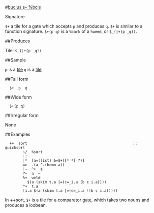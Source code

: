 #[buclus `$+` %bcls](#bcls)

Signature

`$+` a tile for a gate which accepts `p` and produces `q`. `$+` is similar to a function signature. `$+(p q)` is a `%bark` of a `%weed`, or `$_(|+(p _q))`. 

##Produces

Tile: `$_(|+(p _q))`

##Sample

`p` is a [tile]()
`q` is a [tile]()

##Tall form

      $+  p  q

##Wide form

      $+(p q)

##Irregular form

None

##Examples

      ++  sort                                                ::  quicksort
            ~/  %sort
            !:
            |*  [a=(list) b=$+([* *] ?)]
            =>  .(a ^.(homo a))
            |-  ^+  a
            ?~  a  ~
            %+  weld
              $(a (skim t.a |=(c=_i.a (b c i.a))))
            ^+  t.a
            [i.a $(a (skim t.a |=(c=_i.a !(b c i.a))))]

In ++sort, `$+` is a tile for a comparator gate, which takes two nouns and produces a loobean.

